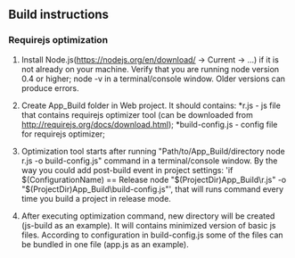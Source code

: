 ## Build instructions

### Requirejs optimization

1. Install Node.js(https://nodejs.org/en/download/ -> Current -> ...) if it is not already on your machine.
Verify that you are running node version 0.4 or higher;
node -v in a terminal/console window. Older versions can produce errors.

2. Create App_Build folder in Web project. It should contains:
*r.js - js file that contains requirejs optimizer tool (can be downloaded from http://requirejs.org/docs/download.html);
*build-config.js - config file for requirejs optimizer;

3. Optimization tool starts after running "Path/to/App_Build/directory node r.js -o build-config.js" command in a terminal/console window. By the way you could add post-build event in project settings: 'if $(ConfigurationName) == Release node "$(ProjectDir)App_Build\r.js" -o "$(ProjectDir)App_Build\build-config.js"', that will runs command every time you build a project in release mode.

4. After executing optimization command, new directory will be created (js-build as an example). It will contains minimized version of basic js files. According to configuration in build-config.js some of the files can be bundled in one file (app.js as an example).
